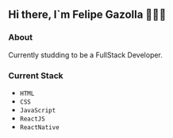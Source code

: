 ## Hi there, I`m Felipe Gazolla 🙋🏻‍♂️

### About 

  Currently studding to be a FullStack Developer.

### Current Stack

- `HTML`
- `CSS`
- `JavaScript`
- `ReactJS`
- `ReactNative`
